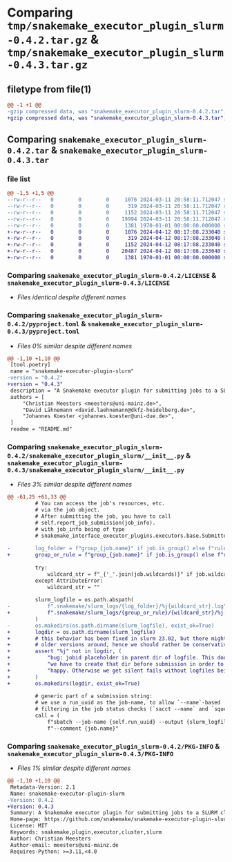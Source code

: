 # Comparing `tmp/snakemake_executor_plugin_slurm-0.4.2.tar.gz` & `tmp/snakemake_executor_plugin_slurm-0.4.3.tar.gz`

## filetype from file(1)

```diff
@@ -1 +1 @@
-gzip compressed data, was "snakemake_executor_plugin_slurm-0.4.2.tar", max compression
+gzip compressed data, was "snakemake_executor_plugin_slurm-0.4.3.tar", max compression
```

## Comparing `snakemake_executor_plugin_slurm-0.4.2.tar` & `snakemake_executor_plugin_slurm-0.4.3.tar`

### file list

```diff
@@ -1,5 +1,5 @@
--rw-r--r--   0        0        0     1076 2024-03-11 20:58:11.712047 snakemake_executor_plugin_slurm-0.4.2/LICENSE
--rw-r--r--   0        0        0      319 2024-03-11 20:58:11.712047 snakemake_executor_plugin_slurm-0.4.2/README.md
--rw-r--r--   0        0        0     1152 2024-03-11 20:58:11.712047 snakemake_executor_plugin_slurm-0.4.2/pyproject.toml
--rw-r--r--   0        0        0    19994 2024-03-11 20:58:11.712047 snakemake_executor_plugin_slurm-0.4.2/snakemake_executor_plugin_slurm/__init__.py
--rw-r--r--   0        0        0     1381 1970-01-01 00:00:00.000000 snakemake_executor_plugin_slurm-0.4.2/PKG-INFO
+-rw-r--r--   0        0        0     1076 2024-04-12 08:17:08.233040 snakemake_executor_plugin_slurm-0.4.3/LICENSE
+-rw-r--r--   0        0        0      319 2024-04-12 08:17:08.233040 snakemake_executor_plugin_slurm-0.4.3/README.md
+-rw-r--r--   0        0        0     1152 2024-04-12 08:17:08.233040 snakemake_executor_plugin_slurm-0.4.3/pyproject.toml
+-rw-r--r--   0        0        0    20487 2024-04-12 08:17:08.233040 snakemake_executor_plugin_slurm-0.4.3/snakemake_executor_plugin_slurm/__init__.py
+-rw-r--r--   0        0        0     1381 1970-01-01 00:00:00.000000 snakemake_executor_plugin_slurm-0.4.3/PKG-INFO
```

### Comparing `snakemake_executor_plugin_slurm-0.4.2/LICENSE` & `snakemake_executor_plugin_slurm-0.4.3/LICENSE`

 * *Files identical despite different names*

### Comparing `snakemake_executor_plugin_slurm-0.4.2/pyproject.toml` & `snakemake_executor_plugin_slurm-0.4.3/pyproject.toml`

 * *Files 0% similar despite different names*

```diff
@@ -1,10 +1,10 @@
 [tool.poetry]
 name = "snakemake-executor-plugin-slurm"
-version = "0.4.2"
+version = "0.4.3"
 description = "A Snakemake executor plugin for submitting jobs to a SLURM cluster."
 authors = [
     "Christian Meesters <meesters@uni-mainz.de>",
     "David Lähnemann <david.laehnemann@dkfz-heidelberg.de>",
     "Johannes Koester <johannes.koester@uni-due.de>",
 ]
 readme = "README.md"
```

### Comparing `snakemake_executor_plugin_slurm-0.4.2/snakemake_executor_plugin_slurm/__init__.py` & `snakemake_executor_plugin_slurm-0.4.3/snakemake_executor_plugin_slurm/__init__.py`

 * *Files 3% similar despite different names*

```diff
@@ -61,25 +61,33 @@
         # You can access the job's resources, etc.
         # via the job object.
         # After submitting the job, you have to call
         # self.report_job_submission(job_info).
         # with job_info being of type
         # snakemake_interface_executor_plugins.executors.base.SubmittedJobInfo.
 
-        log_folder = f"group_{job.name}" if job.is_group() else f"rule_{job.name}"
+        group_or_rule = f"group_{job.name}" if job.is_group() else f"rule_{job.name}"
 
         try:
             wildcard_str = f"_{'_'.join(job.wildcards)}" if job.wildcards else ""
         except AttributeError:
             wildcard_str = ""
 
         slurm_logfile = os.path.abspath(
-            f".snakemake/slurm_logs/{log_folder}/%j{wildcard_str}.log"
+            f".snakemake/slurm_logs/{group_or_rule}/{wildcard_str}/%j.log"
         )
-        os.makedirs(os.path.dirname(slurm_logfile), exist_ok=True)
+        logdir = os.path.dirname(slurm_logfile)
+        # this behavior has been fixed in slurm 23.02, but there might be plenty of
+        # older versions around, hence we should rather be conservative here.
+        assert "%j" not in logdir, (
+            "bug: jobid placeholder in parent dir of logfile. This does not work as "
+            "we have to create that dir before submission in order to make sbatch "
+            "happy. Otherwise we get silent fails without logfiles being created."
+        )
+        os.makedirs(logdir, exist_ok=True)
 
         # generic part of a submission string:
         # we use a run_uuid as the job-name, to allow `--name`-based
         # filtering in the job status checks (`sacct --name` and `squeue --name`)
         call = (
             f"sbatch --job-name {self.run_uuid} --output {slurm_logfile} --export=ALL "
             f"--comment {job.name}"
```

### Comparing `snakemake_executor_plugin_slurm-0.4.2/PKG-INFO` & `snakemake_executor_plugin_slurm-0.4.3/PKG-INFO`

 * *Files 1% similar despite different names*

```diff
@@ -1,10 +1,10 @@
 Metadata-Version: 2.1
 Name: snakemake-executor-plugin-slurm
-Version: 0.4.2
+Version: 0.4.3
 Summary: A Snakemake executor plugin for submitting jobs to a SLURM cluster.
 Home-page: https://github.com/snakemake/snakemake-executor-plugin-slurm
 License: MIT
 Keywords: snakemake,plugin,executor,cluster,slurm
 Author: Christian Meesters
 Author-email: meesters@uni-mainz.de
 Requires-Python: >=3.11,<4.0
```

